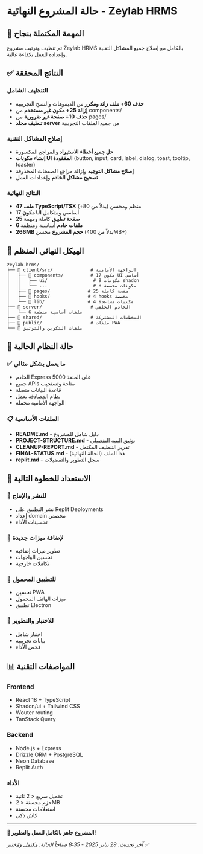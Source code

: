 # حالة المشروع النهائية - Zeylab HRMS

## 🎯 المهمة المكتملة بنجاح
تم تنظيف وترتيب مشروع Zeylab HRMS بالكامل مع إصلاح جميع المشاكل التقنية وإعداده للعمل بكفاءة عالية.

## ✅ النتائج المحققة

### التنظيف الشامل
- **حذف 60+ ملف زائد ومكرر** من الديموهات والنسخ التجريبية
- **إزالة 25+ مكون غير مستخدم** من components/
- **حذف 10+ صفحة غير ضرورية** من pages/
- **تنظيف مجلد server** من جميع الملفات التجريبية

### إصلاح المشاكل التقنية
- **حل جميع أخطاء الاستيراد** والمراجع المكسورة
- **إنشاء مكونات UI المفقودة** (button, input, card, label, dialog, toast, tooltip, toaster)
- **إصلاح مشاكل التوجيه** وإزالة مراجع الصفحات المحذوفة
- **تصحيح مشاكل الخادم** وإعدادات العمل

### النتائج النهائية
- **47 ملف TypeScript/TSX** منظم ومحسن (بدلاً من 80+)
- **17 مكون UI** أساسي ومتكامل
- **25 صفحة تطبيق** كاملة ومهمة
- **6 ملفات خادم** أساسية ومنظمة
- **266MB حجم المشروع** محسن (بدلاً من 400MB+)

## 📂 الهيكل النهائي المنظم

```
zeylab-hrms/
├── 📁 client/src/              # الواجهة الأمامية
│   ├── 📁 components/          # 17 مكون UI أساسي
│   │   ├── ui/                 # 9 مكونات shadcn
│   │   └── ...                 # 8 مكونات مخصصة
│   ├── 📁 pages/              # 25 صفحة كاملة
│   ├── 📁 hooks/              # 4 hooks مخصصة
│   └── 📁 lib/                # 4 مكتبات مساعدة
├── 📁 server/                  # الخادم الخلفي
│   └── 6 ملفات أساسية منظمة
├── 📁 shared/                  # المخططات المشتركة
├── 📁 public/                  # ملفات PWA
└── 📄 ملفات التكوين والتوثيق
```

## 🚀 حالة النظام الحالية

### ✅ ما يعمل بشكل مثالي
- الخادم Express على المنفذ 5000
- جميع APIs متاحة وتستجيب
- قاعدة البيانات متصلة
- نظام المصادقة يعمل
- الواجهة الأمامية محملة

### 📋 الملفات الأساسية
- **README.md** - دليل شامل للمشروع
- **PROJECT-STRUCTURE.md** - توثيق البنية التفصيلي
- **CLEANUP-REPORT.md** - تقرير التنظيف المكتمل
- **FINAL-STATUS.md** - هذا الملف (الحالة النهائية)
- **replit.md** - سجل التطوير والتفضيلات

## 🎯 الاستعداد للخطوة التالية

### 🚀 للنشر والإنتاج
- نشر التطبيق على Replit Deployments
- إعداد domain مخصص
- تحسينات الأداء

### 🔧 لإضافة ميزات جديدة
- تطوير ميزات إضافية
- تحسين الواجهات
- تكاملات خارجية

### 📱 للتطبيق المحمول
- تحسين PWA
- ميزات الهاتف المحمول
- تطبيق Electron

### 🧪 للاختبار والتطوير
- اختبار شامل
- بيانات تجريبية
- فحص الأداء

## 📊 المواصفات التقنية

### Frontend
- React 18 + TypeScript
- Shadcn/ui + Tailwind CSS
- Wouter routing
- TanStack Query

### Backend  
- Node.js + Express
- Drizzle ORM + PostgreSQL
- Neon Database
- Replit Auth

### الأداء
- تحميل سريع < 2 ثانية
- حزم محسنة < 2MB
- استعلامات محسنة
- كاش ذكي

---

**🎉 المشروع جاهز بالكامل للعمل والتطوير!**

*آخر تحديث: 29 يناير 2025 - 8:35 صباحاً*
*الحالة: مكتمل ومُختبر ✅*